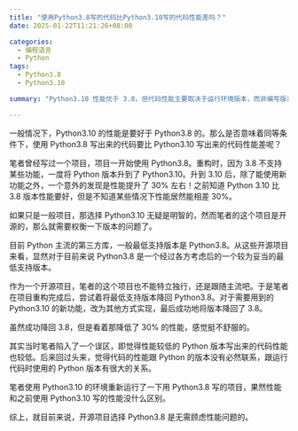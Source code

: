 ```yaml
---
title: "使用Python3.8写的代码比Python3.10写的代码性能差吗？"
date: 2025-01-22T11:21:26+08:00

categories:
  - 编程语言
  - Python
tags:
  - Python3.8
  - Python3.10

summary: "Python3.10 性能优于 3.8，但代码性能主要取决于运行环境版本，而非编写版本。开源项目选择 Python3.8 作为最低支持版本无需担心性能问题。"

---
```


一般情况下，Python3.10 的性能是要好于 Python3.8 的。那么是否意味着同等条件下，使用 Python3.8 写出来的代码要比 Python3.10 写出来的代码性能差呢？

笔者曾经写过一个项目，项目一开始使用 Python3.8。重构时，因为 3.8 不支持某些功能，一度将 Python 版本升到了 Python3.10。升到 3.10 后，除了能使用新功能之外，一个意外的发现是性能提升了 30% 左右！之前知道 Python 3.10 比 3.8 版本性能要好，但是不知道某些情况下性能居然能相差 30%。

如果只是一般项目，那选择 Python3.10 无疑是明智的，然而笔者的这个项目是开源的，那么就需要权衡一下版本的问题了。

目前 Python 主流的第三方库，一般最低支持版本是 Python3.8。从这些开源项目来看，显然对于目前来说 Python3.8 是一个经过各方考虑后的一个较为妥当的最低支持版本。

作为一个开源项目，笔者的这个项目也不能特立独行，还是跟随主流吧。于是笔者在项目重构完成后，尝试着将最低支持版本降回 Python3.8。对于需要用到的 Python3.10 的新功能，改为其他方式实现，最后成功地将版本降回了 3.8。

虽然成功降回 3.8，但是看着那降低了 30% 的性能，感觉挺不舒服的。

其实当时笔者陷入了一个误区，即觉得性能较低的 Python 版本写出来的代码性能也较低。后来回过头来，觉得代码的性能跟 Python 的版本没有必然联系，跟运行代码时使用的 Python 版本有很大的关系。

笔者使用 Python3.10 的环境重新运行了一下用 Python3.8 写的项目，果然性能和之前使用 Python3.10 写的性能没什么区别。

综上，就目前来说，开源项目选择 Python3.8 是无需顾虑性能问题的。